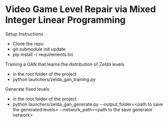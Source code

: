 # Video Game Level Repair via Mixed Integer Linear Programming

Setup Instructions
- Clone the repo
- git submodule init update
- pip install -r requirements.txt

Training a GAN that learns the distribution of *Zelda* levels
- in the root folder of the project
- python launchers/zelda_gan_training.py

Generate fixed levels
- in the root folder of the project
- python launchers/zelda_gan_generate.py --output_folder=\<path to save the generated levels\> --network_path=\<path to the save generator network\>

